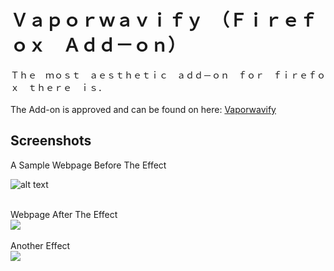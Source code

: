 # Ｖａｐｏｒｗａｖｉｆｙ　（Ｆｉｒｅｆｏｘ　Ａｄｄ－ｏｎ）

Ｔｈｅ　ｍｏｓｔ　ａｅｓｔｈｅｔｉｃ　ａｄｄ－ｏｎ　ｆｏｒ　ｆｉｒｅｆｏｘ　ｔｈｅｒｅ　ｉｓ．
<br>
<br>
The Add-on is approved and can be found on here: [Vaporwavify](https://addons.mozilla.org/en-US/firefox/addon/vaporwavify/)

## Screenshots
A Sample Webpage Before The Effect
 
![alt text](https://preview.ibb.co/nz2v1G/Screenshot_from_2017_10_09_19_13_23.png "A Sample Webpage Before the Effect")
<br><br>

Webpage After The Effect
<br>
<img src="https://image.ibb.co/hrAhgG/Screenshot_from_2017_10_09_19_13_42.png" align="center">
<br><br>
Another Effect
<br>
<img src="https://image.ibb.co/hJFhgG/Screenshot_from_2017_10_09_19_14_05.png" align="center">
